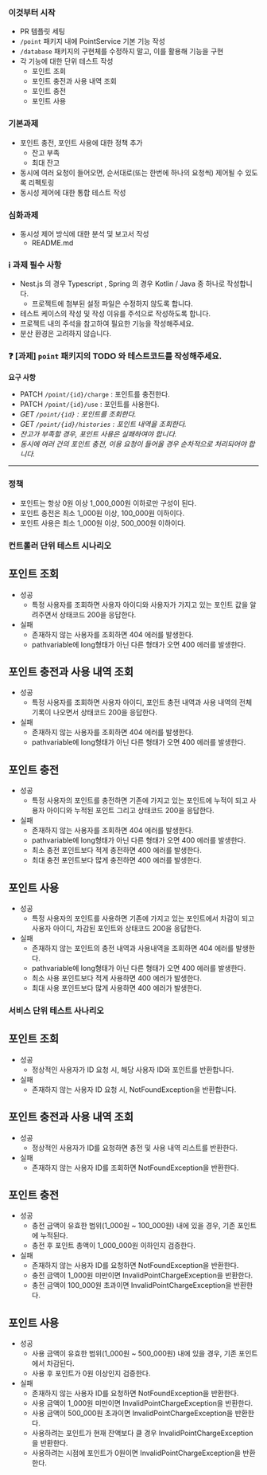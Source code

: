 ### 이것부터 시작
- PR 템플릿 세팅
- `/point` 패키지 내에 PointService 기본 기능 작성
- `/database` 패키지의 구현체를 수정하지 말고, 이를 활용해 기능을 구현
- 각 기능에 대한 단위 테스트 작성
  - 포인트 조회
  - 포인트 충전과 사용 내역 조회
  - 포인트 충전
  - 포인트 사용

### 기본과제
- 포인트 충전, 포인트 사용에 대한 정책 추가
  - 잔고 부족
  - 최대 잔고
- 동시에 여러 요청이 들어오면, 순서대로(또는 한번에 하나의 요청씩) 제어될 수 있도록 리펙토링
- 동시성 제어에 대한 통합 테스트 작성

### 심화과제
- 동시성 제어 방식에 대한 분석 및 보고서 작성
  - README.md

### ℹ️ 과제 필수 사항

- Nest.js 의 경우 Typescript , Spring 의 경우 Kotlin / Java 중 하나로 작성합니다.
    - 프로젝트에 첨부된 설정 파일은 수정하지 않도록 합니다.
- 테스트 케이스의 작성 및 작성 이유를 주석으로 작성하도록 합니다.
- 프로젝트 내의 주석을 참고하여 필요한 기능을 작성해주세요.
- 분산 환경은 고려하지 않습니다.

### ❓ [과제] `point` 패키지의 TODO 와 테스트코드를 작성해주세요.

**요구 사항**

- PATCH  `/point/{id}/charge` : 포인트를 충전한다.
- PATCH `/point/{id}/use` : 포인트를 사용한다.
- *GET `/point/{id}` : 포인트를 조회한다.*
- *GET `/point/{id}/histories` : 포인트 내역을 조회한다.*
- *잔고가 부족할 경우, 포인트 사용은 실패하여야 합니다.*
- *동시에 여러 건의 포인트 충전, 이용 요청이 들어올 경우 순차적으로 처리되어야 합니다.*

---

### 정책
- 포인트는 항상 0원 이상 1_000_000원 이하로만 구성이 된다.
- 포인트 충전은 최소 1_000원 이상, 100_000원 이하이다.
- 포인트 사용은 최소 1_000원 이상, 500_000원 이하이다.

### 컨트롤러 단위 테스트 시나리오

## 포인트 조회
- 성공
  - 특정 사용자를 조회하면 사용자 아이디와 사용자가 가지고 있는 포인트 값을 알려주면서 상태코드 200을 응답한다.
- 실패
  - 존재하지 않는 사용자를 조회하면 404 에러를 발생한다.
  - pathvariable에 long형태가 아닌 다른 형태가 오면 400 에러를 발생한다.

## 포인트 충전과 사용 내역 조회
- 성공
  - 특정 사용자를 조회하면 사용자 아이디, 포인트 충전 내역과 사용 내역의 전체 기록이 나오면서 상태코드 200을 응답한다.
- 실패
  - 존재하지 않는 사용자를 조회하면 404 에러를 발생한다.
  - pathvariable에 long형태가 아닌 다른 형태가 오면 400 에러를 발생한다.

## 포인트 충전
- 성공
  - 특정 사용자의 포인트를 충전하면 기존에 가지고 있는 포인트에 누적이 되고 사용자 아이디와 누적된 포인트 그리고 상태코드 200을 응답한다.
- 실패
  - 존재하지 않는 사용자를 조회하면 404 에러를 발생한다.
  - pathvariable에 long형태가 아닌 다른 형태가 오면 400 에러를 발생한다.
  - 최소 충전 포인트보다 적게 충전하면 400 에러를 발생한다.
  - 최대 충전 포인트보다 많게 충전하면 400 에러를 발생한다.

## 포인트 사용
- 성공
  - 특정 사용자의 포인트를 사용하면 기존에 가지고 있는 포인트에서 차감이 되고 사용자 아이디, 차감된 포인트와 상태코드 200을 응답한다.
- 실패
  - 존재하지 않는 포인트의 충전 내역과 사용내역을 조회하면 404 에러를 발생한다.
  - pathvariable에 long형태가 아닌 다른 형태가 오면 400 에러를 발생한다.
  - 최소 사용 포인트보다 적게 사용하면 400 에러가 발생한다.
  - 최대 사용 포인트보다 많게 사용하면 400 에러가 발생한다.

### 서비스 단위 테스트 사나리오

## 포인트 조회
- 성공
  - 정상적인 사용자가 ID 요청 시, 해당 사용자 ID와 포인트를 반환합니다.
- 실패
  - 존재하지 않는 사용자 ID 요청 시, NotFoundException을 반환합니다.

## 포인트 충전과 사용 내역 조회
- 성공
  - 정상적인 사용자가 ID를 요청하면 충전 및 사용 내역 리스트를 반환한다.
- 실패
  - 존재하지 않는 사용자 ID를 조회하면 NotFoundException을 반환한다.

## 포인트 충전
- 성공
  - 충전 금액이 유효한 범위(1_000원 ~ 100_000원) 내에 있을 경우, 기존 포인트에 누적된다.
  - 충전 후 포인트 총액이 1_000_000원 이하인지 검증한다.
- 실패
  - 존재하지 않는 사용자 ID를 요청하면 NotFoundException을 반환한다.
  - 충전 금액이 1_000원 미만이면 InvalidPointChargeException을 반환한다.
  - 충전 금액이 100_000원 초과이면 InvalidPointChargeException을 반환한다.

## 포인트 사용
- 성공
  - 사용 금액이 유효한 범위(1_000원 ~ 500_000원) 내에 있을 경우, 기존 포인트에서 차감된다.
  - 사용 후 포인트가 0원 이상인지 검증한다.
- 실패
  - 존재하지 않는 사용자 ID를 요청하면 NotFoundException을 반환한다.
  - 사용 금액이 1_000원 미만이면 InvalidPointChargeException을 반환한다.
  - 사용 금액이 500_000원 초과이면 InvalidPointChargeException을 반환한다.
  - 사용하려는 포인트가 현재 잔액보다 클 경우 InvalidPointChargeException을 반환한다.
  - 사용하려는 시점에 포인트가 0원이면 InvalidPointChargeException을 반환한다.